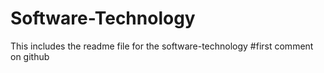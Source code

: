 # Software-Technology
This includes the readme file for the software-technology
#first comment on github
